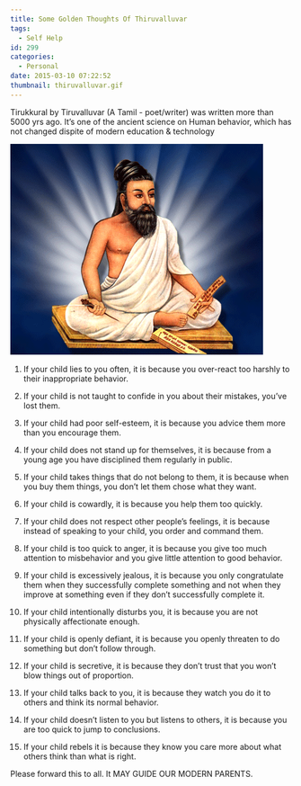```yaml
---
title: Some Golden Thoughts Of Thiruvalluvar
tags:
  - Self Help
id: 299
categories:
  - Personal
date: 2015-03-10 07:22:52
thumbnail: thiruvalluvar.gif
---
```


Tirukkural by Tiruvalluvar (A Tamil - poet/writer) was written more than 5000 yrs ago. It’s one of the ancient science on Human behavior, which has not changed dispite of modern education & technology

<!--more -->

![](thiruvalluvar.gif)

1. If your child lies to you often, it is because you over-react too harshly to their inappropriate behavior.

1. If your child is not taught to confide in you about their mistakes, you’ve lost them.

1. If your child had poor self-esteem, it is because you advice them more than you encourage them.

1. If your child does not stand up for themselves, it is because from a young age you have disciplined them regularly in public.

1. If your child takes things that do not belong to them, it is because when you buy them things, you don’t let them chose what they want.

1. If your child is cowardly, it is because you help them too quickly.

1. If your child does not respect other people’s feelings, it is because instead of speaking to your child, you order and command them.

1. If your child is too quick to anger, it is because you give too much attention to misbehavior and you give little attention to good behavior.

1. If your child is excessively jealous, it is because you only congratulate them when they successfully complete something and not when they improve at something even if they don’t successfully complete it.

1. If your child intentionally disturbs you, it is because you are not physically affectionate enough.

1. If your child is openly defiant, it is because you openly threaten to do something but don’t follow through.

1. If your child is secretive, it is because they don’t trust that you won’t blow things out of proportion.

1. If your child talks back to you, it is because they watch you do it to others and think its normal behavior.

1. If your child doesn’t listen to you but listens to others, it is because you are too quick to jump to conclusions.

1. If your child rebels it is because they know you care more about what others think than what is right.

Please forward this to all. It MAY GUIDE OUR MODERN PARENTS.

